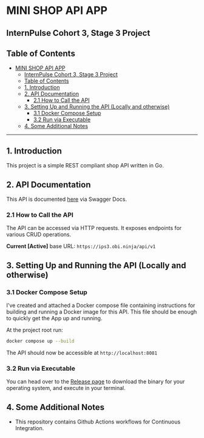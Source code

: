 # MINI SHOP API APP
## InternPulse Cohort 3, Stage 3 Project

## Table of Contents

- [MINI SHOP API APP](#mini-shop-api-app)
  - [InternPulse Cohort 3, Stage 3 Project](#internpulse-cohort-3-stage-3-project)
  - [Table of Contents](#table-of-contents)
  - [1. Introduction](#1-introduction)
  - [2. API Documentation](#2-api-documentation)
    - [2.1 How to Call the API](#21-how-to-call-the-api)
  - [3. Setting Up and Running the API (Locally and otherwise)](#3-setting-up-and-running-the-api-locally-and-otherwise)
    - [3.1 Docker Compose Setup](#31-docker-compose-setup)
    - [3.2 Run via Executable](#32-run-via-executable)
  - [4. Some Additional Notes](#4-some-additional-notes)

---

## 1. Introduction

This project is a simple REST compliant shop API written in Go.

## 2. API Documentation

This API is documented [here](https://ips3.obi.ninja/api/v1/docs/index.html) via Swagger Docs.

### 2.1 How to Call the API

The API can be accessed via HTTP requests. It exposes endpoints for various CRUD operations.

**Current [Active]** base URL: `https://ips3.obi.ninja/api/v1`

## 3. Setting Up and Running the API (Locally and otherwise)

### 3.1 Docker Compose Setup

I've created and attached a Docker compose file containing instructions for building and running a Docker image for this API. This file should be enough to quickly get the App up and running.

At the project root run:
   
```sh
docker compose up --build
```

The API should now be accessible at `http://localhost:8081`

### 3.2 Run via Executable
You can head over to the [Release page](https://github.com/obiMadu/ipc3-stage-3/releases) to download the binary for your operating system, and execute in your terminal.


## 4. Some Additional Notes

- This repository contains Github Actions workflows for Continuous Integration.